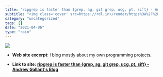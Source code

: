 ```yaml
---
title: "ripgrep is faster than {grep, ag, git grep, ucg, pt, sift} - Andrew Gallant's Blog"
subtitle: "<img class='cover' src=https://rdl.ink/render/https%3A%2F%2Fblog.burntsushi.net%2Fripgrep>"
category: "uncategorized"
tags: []
date: "2021-04-06"
type: "rain"
---
```

<img class="cover" src=https://rdl.ink/render/https%3A%2F%2Fblog.burntsushi.net%2Fripgrep>



* **Web site excerpt:** I blog mostly about my own programming projects.

* **Link to site:** **[ripgrep is faster than {grep, ag, git grep, ucg, pt, sift} - Andrew Gallant's Blog](https://blog.burntsushi.net/ripgrep)**